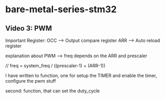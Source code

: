 # bare-metal-series-stm32


## Video 3: PWM

Important Register: OCC --> Output compare register
ARR  --> Auto reload register

explanation about PWM --> freq depends on the ARR and prescaler

// freq = system_freq / ((prescaler-1) + (ARR-1))


I have written to function, one for setup the TIMER and enable the timer, configure the pwm stuff

second: function, that can set the duty_cycle